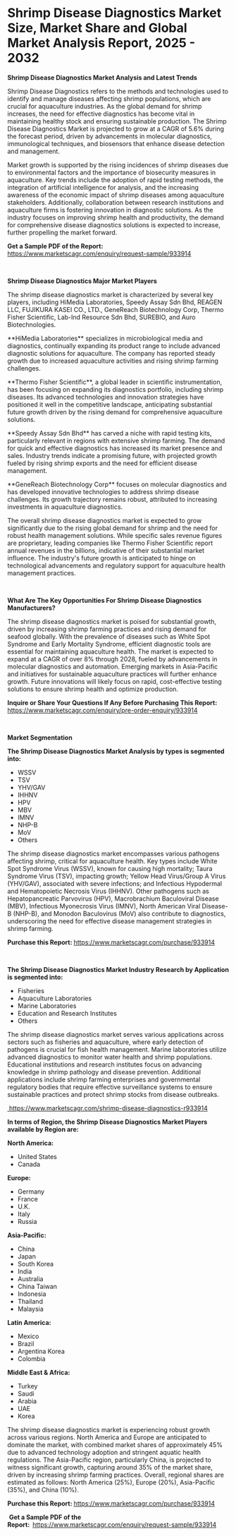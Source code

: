 <p><h1>Shrimp Disease Diagnostics Market Size, Market Share and Global Market Analysis Report, 2025 - 2032</h1></p><p><strong>Shrimp Disease Diagnostics Market Analysis and Latest Trends</strong></p>
<p><p>Shrimp Disease Diagnostics refers to the methods and technologies used to identify and manage diseases affecting shrimp populations, which are crucial for aquaculture industries. As the global demand for shrimp increases, the need for effective diagnostics has become vital in maintaining healthy stock and ensuring sustainable production. The Shrimp Disease Diagnostics Market is projected to grow at a CAGR of 5.6% during the forecast period, driven by advancements in molecular diagnostics, immunological techniques, and biosensors that enhance disease detection and management. </p><p>Market growth is supported by the rising incidences of shrimp diseases due to environmental factors and the importance of biosecurity measures in aquaculture. Key trends include the adoption of rapid testing methods, the integration of artificial intelligence for analysis, and the increasing awareness of the economic impact of shrimp diseases among aquaculture stakeholders. Additionally, collaboration between research institutions and aquaculture firms is fostering innovation in diagnostic solutions. As the industry focuses on improving shrimp health and productivity, the demand for comprehensive disease diagnostics solutions is expected to increase, further propelling the market forward.</p></p>
<p><strong>Get a Sample PDF of the Report:&nbsp;</strong> <a href="https://www.marketscagr.com/enquiry/request-sample/933914?utm_campaign=2039&utm_medium=2&utm_source=Github&utm_content=ia&utm_term=18042025&utm_id=shrimp-disease-diagnostics">https://www.marketscagr.com/enquiry/request-sample/933914</a></p>
<p>&nbsp;</p>
<p><strong>Shrimp Disease Diagnostics Major Market Players</strong></p>
<p><p>The shrimp disease diagnostics market is characterized by several key players, including HiMedia Laboratories, Speedy Assay Sdn Bhd, REAGEN LLC, FUJIKURA KASEI CO., LTD., GeneReach Biotechnology Corp, Thermo Fisher Scientific, Lab-Ind Resource Sdn Bhd, SUREBIO, and Auro Biotechnologies. </p><p>**HiMedia Laboratories** specializes in microbiological media and diagnostics, continually expanding its product range to include advanced diagnostic solutions for aquaculture. The company has reported steady growth due to increased aquaculture activities and rising shrimp farming challenges.</p><p>**Thermo Fisher Scientific**, a global leader in scientific instrumentation, has been focusing on expanding its diagnostics portfolio, including shrimp diseases. Its advanced technologies and innovation strategies have positioned it well in the competitive landscape, anticipating substantial future growth driven by the rising demand for comprehensive aquaculture solutions.</p><p>**Speedy Assay Sdn Bhd** has carved a niche with rapid testing kits, particularly relevant in regions with extensive shrimp farming. The demand for quick and effective diagnostics has increased its market presence and sales. Industry trends indicate a promising future, with projected growth fueled by rising shrimp exports and the need for efficient disease management.</p><p>**GeneReach Biotechnology Corp** focuses on molecular diagnostics and has developed innovative technologies to address shrimp disease challenges. Its growth trajectory remains robust, attributed to increasing investments in aquaculture diagnostics.</p><p>The overall shrimp disease diagnostics market is expected to grow significantly due to the rising global demand for shrimp and the need for robust health management solutions. While specific sales revenue figures are proprietary, leading companies like Thermo Fisher Scientific report annual revenues in the billions, indicative of their substantial market influence. The industry's future growth is anticipated to hinge on technological advancements and regulatory support for aquaculture health management practices.</p></p>
<p>&nbsp;</p>
<p><strong>What Are The Key Opportunities For Shrimp Disease Diagnostics Manufacturers?</strong></p>
<p><p>The shrimp disease diagnostics market is poised for substantial growth, driven by increasing shrimp farming practices and rising demand for seafood globally. With the prevalence of diseases such as White Spot Syndrome and Early Mortality Syndrome, efficient diagnostic tools are essential for maintaining aquaculture health. The market is expected to expand at a CAGR of over 8% through 2028, fueled by advancements in molecular diagnostics and automation. Emerging markets in Asia-Pacific and initiatives for sustainable aquaculture practices will further enhance growth. Future innovations will likely focus on rapid, cost-effective testing solutions to ensure shrimp health and optimize production.</p></p>
<p><strong>Inquire or Share Your Questions If Any Before Purchasing This Report:</strong> <a href="https://www.marketscagr.com/enquiry/pre-order-enquiry/933914?utm_campaign=2039&utm_medium=2&utm_source=Github&utm_content=ia&utm_term=18042025&utm_id=shrimp-disease-diagnostics">https://www.marketscagr.com/enquiry/pre-order-enquiry/933914</a></p>
<p>&nbsp;</p>
<p><strong>Market Segmentation</strong></p>
<p><strong>The Shrimp Disease Diagnostics Market Analysis by types is segmented into:</strong></p>
<p><ul><li>WSSV</li><li>TSV</li><li>YHV/GAV</li><li>IHHNV</li><li>HPV</li><li>MBV</li><li>IMNV</li><li>NHP-B</li><li>MoV</li><li>Others</li></ul></p>
<p><p>The shrimp disease diagnostics market encompasses various pathogens affecting shrimp, critical for aquaculture health. Key types include White Spot Syndrome Virus (WSSV), known for causing high mortality; Taura Syndrome Virus (TSV), impacting growth; Yellow Head Virus/Group A Virus (YHV/GAV), associated with severe infections; and Infectious Hypodermal and Hematopoietic Necrosis Virus (IHHNV). Other pathogens such as Hepatopancreatic Parvovirus (HPV), Macrobrachium Baculoviral Disease (MBV), Infectious Myonecrosis Virus (IMNV), North American Viral Disease-B (NHP-B), and Monodon Baculovirus (MoV) also contribute to diagnostics, underscoring the need for effective disease management strategies in shrimp farming.</p></p>
<p><strong>Purchase this Report:&nbsp;</strong><a href="https://www.marketscagr.com/purchase/933914?utm_campaign=2039&utm_medium=2&utm_source=Github&utm_content=ia&utm_term=18042025&utm_id=shrimp-disease-diagnostics">https://www.marketscagr.com/purchase/933914</a></p>
<p>&nbsp;</p>
<p><strong>The Shrimp Disease Diagnostics Market Industry Research by Application is segmented into:</strong></p>
<p><ul><li>Fisheries</li><li>Aquaculture Laboratories</li><li>Marine Laboratories</li><li>Education and Research Institutes</li><li>Others</li></ul></p>
<p><p>The shrimp disease diagnostics market serves various applications across sectors such as fisheries and aquaculture, where early detection of pathogens is crucial for fish health management. Marine laboratories utilize advanced diagnostics to monitor water health and shrimp populations. Educational institutions and research institutes focus on advancing knowledge in shrimp pathology and disease prevention. Additional applications include shrimp farming enterprises and governmental regulatory bodies that require effective surveillance systems to ensure sustainable practices and protect shrimp stocks from disease outbreaks.</p></p>
<p><a href="https://www.marketscagr.com/shrimp-disease-diagnostics-r933914?utm_campaign=2039&utm_medium=2&utm_source=Github&utm_content=ia&utm_term=18042025&utm_id=shrimp-disease-diagnostics">&nbsp;https://www.marketscagr.com/shrimp-disease-diagnostics-r933914</a></p>
<p><strong>In terms of Region, the Shrimp Disease Diagnostics Market Players available by Region are:</strong></p>
<p>
    <p> <strong> North America: </strong>
        <ul>
            <li>United States</li>
            <li>Canada</li>
        </ul>
        </p> 
    <p> <strong> Europe: </strong>
        <ul>
            <li>Germany</li>
            <li>France</li>
            <li>U.K.</li>
            <li>Italy</li>
            <li>Russia</li>
        </ul>
        </p> 
    <p> <strong> Asia-Pacific: </strong>
        <ul>
            <li>China</li>
            <li>Japan</li>
            <li>South Korea</li>
            <li>India</li>
            <li>Australia</li>
            <li>China Taiwan</li>
            <li>Indonesia</li>
            <li>Thailand</li>
            <li>Malaysia</li>
        </ul>
        </p> 
    <p> <strong> Latin America: </strong>
        <ul>
            <li>Mexico</li>
            <li>Brazil</li>
            <li>Argentina Korea</li>
            <li>Colombia</li>
        </ul>
        </p> 
    <p> <strong> Middle East & Africa: </strong>
        <ul>
            <li>Turkey</li>
            <li>Saudi</li>
            <li>Arabia</li>
            <li>UAE</li>
            <li>Korea</li>
        </ul>
    </p>
    </p>
<p><p>The shrimp disease diagnostics market is experiencing robust growth across various regions. North America and Europe are anticipated to dominate the market, with combined market shares of approximately 45% due to advanced technology adoption and stringent aquatic health regulations. The Asia-Pacific region, particularly China, is projected to witness significant growth, capturing around 35% of the market share, driven by increasing shrimp farming practices. Overall, regional shares are estimated as follows: North America (25%), Europe (20%), Asia-Pacific (35%), and China (10%).</p></p>
<p><strong>Purchase this Report: </strong><a href="https://www.marketscagr.com/purchase/933914?utm_campaign=2039&utm_medium=2&utm_source=Github&utm_content=ia&utm_term=18042025&utm_id=shrimp-disease-diagnostics">https://www.marketscagr.com/purchase/933914</a></p>
<p>&nbsp;<strong>Get a Sample PDF of the Report:&nbsp;&nbsp;</strong><a href="https://www.marketscagr.com/enquiry/request-sample/933914?utm_campaign=2039&utm_medium=2&utm_source=Github&utm_content=ia&utm_term=18042025&utm_id=shrimp-disease-diagnostics">https://www.marketscagr.com/enquiry/request-sample/933914</a></p>
<p><strong></strong></p>
<p><p></p><p></p><p></p></p>